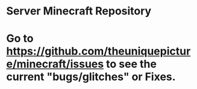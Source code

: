 # Server Minecraft Repository

# Go to https://github.com/theuniquepicture/minecraft/issues to see the current "bugs/glitches" or Fixes.
